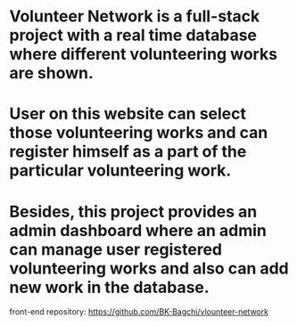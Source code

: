 # Volunteer Network is a full-stack project with a real time database where different volunteering works are shown.
# User on this website can select those volunteering works and can register himself as a part of the particular volunteering work.
# Besides, this project provides an admin dashboard where an admin can manage user registered volunteering works and also can add new work in the database.


front-end repository: https://github.com/BK-Bagchi/vlounteer-network
